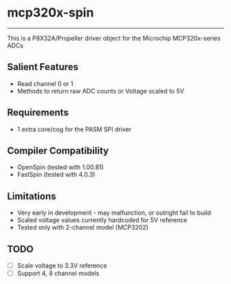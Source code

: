 # mcp320x-spin 
--------------

This is a P8X32A/Propeller driver object for the Microchip MCP320x-series ADCs

## Salient Features

* Read channel 0 or 1
* Methods to return raw ADC counts or Voltage scaled to 5V

## Requirements

* 1 extra core/cog for the PASM SPI driver

## Compiler Compatibility

* OpenSpin (tested with 1.00.81)
* FastSpin (tested with 4.0.3)

## Limitations

* Very early in development - may malfunction, or outright fail to build
* Scaled voltage values currently hardcoded for 5V reference
* Tested only with 2-channel model (MCP3202)

## TODO

- [ ] Scale voltage to 3.3V reference
- [ ] Support 4, 8 channel models
